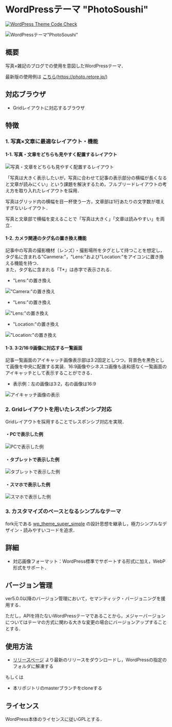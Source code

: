 # WordPressテーマ "PhotoSoushi"

[![WordPress Theme Code Check](https://github.com/retore404/PhotoSoushi/actions/workflows/workflow.yml/badge.svg)](https://github.com/retore404/PhotoSoushi/actions/workflows/workflow.yml)

![WordPressテーマ"PhotoSoushi"](https://github.com/retore404/PhotoSoushi/blob/images/single_pc.png)

## 概要

写真×雑記のブログでの使用を意図したWordPressテーマ．

最新版の使用例は [こちら(https://photo.retore.jp/)](https://photo.retore.jp/)

## 対応ブラウザ

- Gridレイアウトに対応するブラウザ

## 特徴

### 1. 写真×文章に最適なレイアウト・機能

#### 1-1. 写真・文章をどちらも見やすく配置するレイアウト

![写真・文章をどちらも見やすく配置するレイアウト](https://github.com/retore404/PhotoSoushi/blob/images/single_pc_bleed.png)

「写真は大きく表示したいが，写真に合わせて記事の表示部分の横幅が長くなると文章が読みにくい」という課題を解決するため，フルブリードレイアウトの考え方を取り入れたレイアウトを採用．

写真はグリッド内の横幅を目一杯使う一方，文章部は1行あたりの文字数が増えすぎないレイアウト．

写真と文章部で横幅を変えることで「写真は大きく」「文章は読みやすい」を両立．

#### 1-2. カメラ関連のタグ名の置き換え機能

記事中の写真の撮影機材（レンズ）・撮影場所をタグとして持つことを想定し，タグ名に含まれる"Canmera:"，"Lens:"および"Location:"をアイコンに置き換える機能を持つ．  
また，タグ名に含まれる「T*」は赤字で表示される．


- "Lens:"の置き換え

!["Camera:"の置き換え](https://github.com/retore404/PhotoSoushi/blob/images/tag_camera.png)

- "Lens:"の置き換え

!["Lens:"の置き換え](https://github.com/retore404/PhotoSoushi/blob/images/tag_lens.png)

- "Location:"の置き換え

!["Location:"の置き換え](https://github.com/retore404/PhotoSoushi/blob/images/tag_location.png)



#### 1-3. 3:2/16:9画像に対応する一覧画面

記事一覧画面のアイキャッチ画像表示部は3:2固定としつつ，背景色を黒色として画像を中央に配置する実装．16:9画像やシネスコ画像も違和感なく一覧画面のアイキャッチとして表示することができる．

- 表示例：左の画像は3:2，右の画像は16:9

![アイキャッチ画像の表示](https://github.com/retore404/PhotoSoushi/blob/images/index_eyecatch.png)

### 2. Gridレイアウトを用いたレスポンシブ対応

Gridレイアウトを採用することでレスポンシブ対応を実現．

#### ・PCで表示した例

![PCで表示した例](https://github.com/retore404/PhotoSoushi/blob/images/index_pc_responsive.png)

#### ・タブレットで表示した例

![タブレットで表示した例](https://github.com/retore404/PhotoSoushi/blob/images/index_tab_responsive.png)

#### ・スマホで表示した例

![スマホで表示した例](https://github.com/retore404/PhotoSoushi/blob/images/index_sp_responsive.png)

### 3. カスタマイズのベースとなるシンプルなテーマ

fork元である [wp_theme_super_simple](https://github.com/retore404/wp_theme_super_simple) の設計思想を継承し，極力シンプルなデザイン・読みやすいコードを追求．

## 詳細

- 対応画像フォーマット：WordPress標準でサポートする形式に加え，WebP形式をサポート．

## バージョン管理

ver5.0.0以降のバージョン管理において，セマンティック・バージョニングを援用する．

ただし，APIを持たないWordPressテーマであることから，メジャーバージョンについてはテーマの方式に関わる大きな変更の場合にバージョンアップすることとする．

## 使用方法

- [リリースページ](https://github.com/retore404/PhotoSoushi/releases) より最新のリリースをダウンロードし，WordPressの指定のフォルダに解凍する

もしくは

- 本リポジトリのmasterブランチをcloneする

## ライセンス

WordPress本体のライセンスに従いGPLとする．